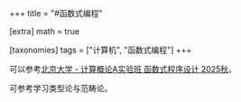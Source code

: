 +++
title = "#函数式编程"

[extra]
math = true

[taxonomies]
tags = ["计算机", "函数式编程"]
+++

可以参考[北京大学 - 计算概论A实验班 函数式程序设计 2025秋](https://zhenjiang888.github.io/FP/2025/)。

可参考学习类型论与范畴论。
